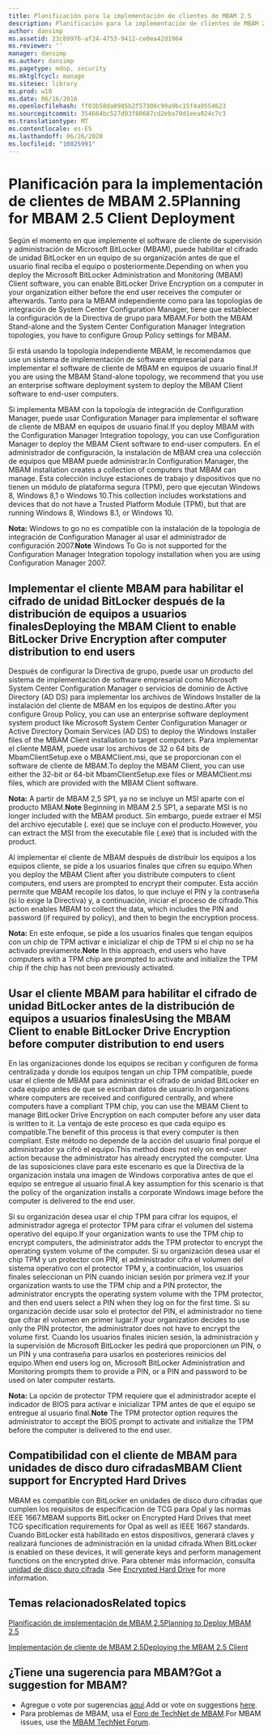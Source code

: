```yaml
---
title: Planificación para la implementación de clientes de MBAM 2.5
description: Planificación para la implementación de clientes de MBAM 2.5
author: dansimp
ms.assetid: 23c89976-af24-4753-9412-ce0ea42d1964
ms.reviewer: ''
manager: dansimp
ms.author: dansimp
ms.pagetype: mdop, security
ms.mktglfcycl: manage
ms.sitesec: library
ms.prod: w10
ms.date: 06/16/2016
ms.openlocfilehash: ff03b58da0985b2f57308c99a9bc15f4a0554623
ms.sourcegitcommit: 354664bc527d93f80687cd2eba70d1eea024c7c3
ms.translationtype: MT
ms.contentlocale: es-ES
ms.lasthandoff: 06/26/2020
ms.locfileid: "10825991"
---
```

# <span data-ttu-id="8f08a-103">Planificación para la implementación de clientes de MBAM 2.5</span><span class="sxs-lookup"><span data-stu-id="8f08a-103">Planning for MBAM 2.5 Client Deployment</span></span>


<span data-ttu-id="8f08a-104">Según el momento en que implemente el software de cliente de supervisión y administración de Microsoft BitLocker (MBAM), puede habilitar el cifrado de unidad BitLocker en un equipo de su organización antes de que el usuario final reciba el equipo o posteriormente.</span><span class="sxs-lookup"><span data-stu-id="8f08a-104">Depending on when you deploy the Microsoft BitLocker Administration and Monitoring (MBAM) Client software, you can enable BitLocker Drive Encryption on a computer in your organization either before the end user receives the computer or afterwards.</span></span> <span data-ttu-id="8f08a-105">Tanto para la MBAM independiente como para las topologías de integración de System Center Configuration Manager, tiene que establecer la configuración de la Directiva de grupo para MBAM.</span><span class="sxs-lookup"><span data-stu-id="8f08a-105">For both the MBAM Stand-alone and the System Center Configuration Manager Integration topologies, you have to configure Group Policy settings for MBAM.</span></span>

<span data-ttu-id="8f08a-106">Si está usando la topología independiente MBAM, le recomendamos que use un sistema de implementación de software empresarial para implementar el software de cliente de MBAM en equipos de usuario final.</span><span class="sxs-lookup"><span data-stu-id="8f08a-106">If you are using the MBAM Stand-alone topology, we recommend that you use an enterprise software deployment system to deploy the MBAM Client software to end-user computers.</span></span>

<span data-ttu-id="8f08a-107">Si implementa MBAM con la topología de integración de Configuration Manager, puede usar Configuration Manager para implementar el software de cliente de MBAM en equipos de usuario final.</span><span class="sxs-lookup"><span data-stu-id="8f08a-107">If you deploy MBAM with the Configuration Manager Integration topology, you can use Configuration Manager to deploy the MBAM Client software to end-user computers.</span></span> <span data-ttu-id="8f08a-108">En el administrador de configuración, la instalación de MBAM crea una colección de equipos que MBAM puede administrar.</span><span class="sxs-lookup"><span data-stu-id="8f08a-108">In Configuration Manager, the MBAM installation creates a collection of computers that MBAM can manage.</span></span> <span data-ttu-id="8f08a-109">Esta colección incluye estaciones de trabajo y dispositivos que no tienen un módulo de plataforma segura (TPM), pero que ejecutan Windows 8, Windows 8,1 o Windows 10.</span><span class="sxs-lookup"><span data-stu-id="8f08a-109">This collection includes workstations and devices that do not have a Trusted Platform Module (TPM), but that are running Windows 8, Windows 8.1, or Windows 10.</span></span>

<span data-ttu-id="8f08a-110">**Nota:**  Windows to go no es compatible con la instalación de la topología de integración de Configuration Manager al usar el administrador de configuración 2007.</span><span class="sxs-lookup"><span data-stu-id="8f08a-110">**Note** Windows To Go is not supported for the Configuration Manager Integration topology installation when you are using Configuration Manager 2007.</span></span>

 

## <span data-ttu-id="8f08a-111">Implementar el cliente MBAM para habilitar el cifrado de unidad BitLocker después de la distribución de equipos a usuarios finales</span><span class="sxs-lookup"><span data-stu-id="8f08a-111">Deploying the MBAM Client to enable BitLocker Drive Encryption after computer distribution to end users</span></span>


<span data-ttu-id="8f08a-112">Después de configurar la Directiva de grupo, puede usar un producto del sistema de implementación de software empresarial como Microsoft System Center Configuration Manager o servicios de dominio de Active Directory (AD DS) para implementar los archivos de Windows Installer de la instalación del cliente de MBAM en los equipos de destino.</span><span class="sxs-lookup"><span data-stu-id="8f08a-112">After you configure Group Policy, you can use an enterprise software deployment system product like Microsoft System Center Configuration Manager or Active Directory Domain Services (AD DS) to deploy the Windows Installer files of the MBAM Client installation to target computers.</span></span> <span data-ttu-id="8f08a-113">Para implementar el cliente MBAM, puede usar los archivos de 32 o 64 bits de MbamClientSetup.exe o MBAMClient.msi, que se proporcionan con el software de cliente de MBAM.</span><span class="sxs-lookup"><span data-stu-id="8f08a-113">To deploy the MBAM Client, you can use either the 32-bit or 64-bit MbamClientSetup.exe files or MBAMClient.msi files, which are provided with the MBAM Client software.</span></span>

<span data-ttu-id="8f08a-114">**Nota:**  A partir de MBAM 2,5 SP1, ya no se incluye un MSI aparte con el producto MBAM.</span><span class="sxs-lookup"><span data-stu-id="8f08a-114">**Note** Beginning in MBAM 2.5 SP1, a separate MSI is no longer included with the MBAM product.</span></span> <span data-ttu-id="8f08a-115">Sin embargo, puede extraer el MSI del archivo ejecutable (. exe) que se incluye con el producto.</span><span class="sxs-lookup"><span data-stu-id="8f08a-115">However, you can extract the MSI from the executable file (.exe) that is included with the product.</span></span>

 

<span data-ttu-id="8f08a-116">Al implementar el cliente de MBAM después de distribuir los equipos a los equipos cliente, se pide a los usuarios finales que cifren su equipo.</span><span class="sxs-lookup"><span data-stu-id="8f08a-116">When you deploy the MBAM Client after you distribute computers to client computers, end users are prompted to encrypt their computer.</span></span> <span data-ttu-id="8f08a-117">Esta acción permite que MBAM recopile los datos, lo que incluye el PIN y la contraseña (si lo exige la Directiva) y, a continuación, iniciar el proceso de cifrado.</span><span class="sxs-lookup"><span data-stu-id="8f08a-117">This action enables MBAM to collect the data, which includes the PIN and password (if required by policy), and then to begin the encryption process.</span></span>

<span data-ttu-id="8f08a-118">**Nota:**  En este enfoque, se pide a los usuarios finales que tengan equipos con un chip de TPM activar e inicializar el chip de TPM si el chip no se ha activado previamente.</span><span class="sxs-lookup"><span data-stu-id="8f08a-118">**Note** In this approach, end users who have computers with a TPM chip are prompted to activate and initialize the TPM chip if the chip has not been previously activated.</span></span>

 

## <span data-ttu-id="8f08a-119">Usar el cliente MBAM para habilitar el cifrado de unidad BitLocker antes de la distribución de equipos a usuarios finales</span><span class="sxs-lookup"><span data-stu-id="8f08a-119">Using the MBAM Client to enable BitLocker Drive Encryption before computer distribution to end users</span></span>


<span data-ttu-id="8f08a-120">En las organizaciones donde los equipos se reciban y configuren de forma centralizada y donde los equipos tengan un chip TPM compatible, puede usar el cliente de MBAM para administrar el cifrado de unidad BitLocker en cada equipo antes de que se escriban datos de usuario.</span><span class="sxs-lookup"><span data-stu-id="8f08a-120">In organizations where computers are received and configured centrally, and where computers have a compliant TPM chip, you can use the MBAM Client to manage BitLocker Drive Encryption on each computer before any user data is written to it.</span></span> <span data-ttu-id="8f08a-121">La ventaja de este proceso es que cada equipo es compatible.</span><span class="sxs-lookup"><span data-stu-id="8f08a-121">The benefit of this process is that every computer is then compliant.</span></span> <span data-ttu-id="8f08a-122">Este método no depende de la acción del usuario final porque el administrador ya cifró el equipo.</span><span class="sxs-lookup"><span data-stu-id="8f08a-122">This method does not rely on end-user action because the administrator has already encrypted the computer.</span></span> <span data-ttu-id="8f08a-123">Una de las suposiciones clave para este escenario es que la Directiva de la organización instala una imagen de Windows corporativa antes de que el equipo se entregue al usuario final.</span><span class="sxs-lookup"><span data-stu-id="8f08a-123">A key assumption for this scenario is that the policy of the organization installs a corporate Windows image before the computer is delivered to the end user.</span></span>

<span data-ttu-id="8f08a-124">Si su organización desea usar el chip TPM para cifrar los equipos, el administrador agrega el protector TPM para cifrar el volumen del sistema operativo del equipo.</span><span class="sxs-lookup"><span data-stu-id="8f08a-124">If your organization wants to use the TPM chip to encrypt computers, the administrator adds the TPM protector to encrypt the operating system volume of the computer.</span></span> <span data-ttu-id="8f08a-125">Si su organización desea usar el chip TPM y un protector con PIN, el administrador cifra el volumen del sistema operativo con el protector TPM y, a continuación, los usuarios finales seleccionan un PIN cuando inician sesión por primera vez.</span><span class="sxs-lookup"><span data-stu-id="8f08a-125">If your organization wants to use the TPM chip and a PIN protector, the administrator encrypts the operating system volume with the TPM protector, and then end users select a PIN when they log on for the first time.</span></span> <span data-ttu-id="8f08a-126">Si su organización decide usar solo el protector del PIN, el administrador no tiene que cifrar el volumen en primer lugar.</span><span class="sxs-lookup"><span data-stu-id="8f08a-126">If your organization decides to use only the PIN protector, the administrator does not have to encrypt the volume first.</span></span> <span data-ttu-id="8f08a-127">Cuando los usuarios finales inicien sesión, la administración y la supervisión de Microsoft BitLocker les pedirá que proporcionen un PIN, o un PIN y una contraseña para usarlos en posteriores reinicios del equipo.</span><span class="sxs-lookup"><span data-stu-id="8f08a-127">When end users log on, Microsoft BitLocker Administration and Monitoring prompts them to provide a PIN, or a PIN and password to be used on later computer restarts.</span></span>

<span data-ttu-id="8f08a-128">**Nota:**  La opción de protector TPM requiere que el administrador acepte el indicador de BIOS para activar e inicializar TPM antes de que el equipo se entregue al usuario final.</span><span class="sxs-lookup"><span data-stu-id="8f08a-128">**Note** The TPM protector option requires the administrator to accept the BIOS prompt to activate and initialize the TPM before the computer is delivered to the end user.</span></span>

 

## <span data-ttu-id="8f08a-129">Compatibilidad con el cliente de MBAM para unidades de disco duro cifradas</span><span class="sxs-lookup"><span data-stu-id="8f08a-129">MBAM Client support for Encrypted Hard Drives</span></span>


<span data-ttu-id="8f08a-130">MBAM es compatible con BitLocker en unidades de disco duro cifradas que cumplen los requisitos de especificación de TCG para Opal y las normas IEEE 1667.</span><span class="sxs-lookup"><span data-stu-id="8f08a-130">MBAM supports BitLocker on Encrypted Hard Drives that meet TCG specification requirements for Opal as well as IEEE 1667 standards.</span></span> <span data-ttu-id="8f08a-131">Cuando BitLocker está habilitado en estos dispositivos, generará claves y realizará funciones de administración en la unidad cifrada.</span><span class="sxs-lookup"><span data-stu-id="8f08a-131">When BitLocker is enabled on these devices, it will generate keys and perform management functions on the encrypted drive.</span></span> <span data-ttu-id="8f08a-132">Para obtener más información, consulta [unidad de disco duro cifrada](https://technet.microsoft.com/library/hh831627.aspx) .</span><span class="sxs-lookup"><span data-stu-id="8f08a-132">See [Encrypted Hard Drive](https://technet.microsoft.com/library/hh831627.aspx) for more information.</span></span>


## <span data-ttu-id="8f08a-133">Temas relacionados</span><span class="sxs-lookup"><span data-stu-id="8f08a-133">Related topics</span></span>


[<span data-ttu-id="8f08a-134">Planificación de implementación de MBAM 2.5</span><span class="sxs-lookup"><span data-stu-id="8f08a-134">Planning to Deploy MBAM 2.5</span></span>](planning-to-deploy-mbam-25.md)

[<span data-ttu-id="8f08a-135">Implementación de cliente de MBAM 2.5</span><span class="sxs-lookup"><span data-stu-id="8f08a-135">Deploying the MBAM 2.5 Client</span></span>](deploying-the-mbam-25-client.md)

 

 
## <span data-ttu-id="8f08a-136">¿Tiene una sugerencia para MBAM?</span><span class="sxs-lookup"><span data-stu-id="8f08a-136">Got a suggestion for MBAM?</span></span>
- <span data-ttu-id="8f08a-137">Agregue o vote por sugerencias [aquí](http://mbam.uservoice.com/forums/268571-microsoft-bitlocker-administration-and-monitoring).</span><span class="sxs-lookup"><span data-stu-id="8f08a-137">Add or vote on suggestions [here](http://mbam.uservoice.com/forums/268571-microsoft-bitlocker-administration-and-monitoring).</span></span> 
- <span data-ttu-id="8f08a-138">Para problemas de MBAM, usa el [Foro de TechNet de MBAM](https://social.technet.microsoft.com/Forums/home?forum=mdopmbam).</span><span class="sxs-lookup"><span data-stu-id="8f08a-138">For MBAM issues, use the [MBAM TechNet Forum](https://social.technet.microsoft.com/Forums/home?forum=mdopmbam).</span></span>




